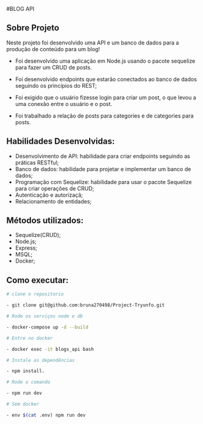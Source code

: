 #BLOG API

## Sobre Projeto

Neste projeto foi desenvolvido uma API e um banco de dados para a produção de conteúdo para um blog!

- Foi desenvolvido uma aplicação em Node.js usando o pacote sequelize para fazer um CRUD de posts.

- Foi desenvolvido endpoints que estarão conectados ao banco de dados seguindo os princípios do REST;

- Foi exigido que o usuário fizesse login para criar um post, o que levou a uma conexão entre o usuário e o post.

- Foi trabalhado a relação de posts para categories e de categories para posts.

## Habilidades Desenvolvidas:

- Desenvolvimento de API: habilidade para criar endpoints seguindo as práticas RESTful;
- Banco de dados: habilidade para projetar e implementar um banco de dados;
- Programação com Sequelize: habilidade para usar o pacote Sequelize para criar operações de CRUD;
- Autenticação e autorizaçã;
- Relacionamento de entidades;

## Métodos utilizados:

- Sequelize(CRUD);
- Node.js;
- Express;
- MSQL;
- Docker;

 
 ## Como executar:
 
 ```bash
 # clone o repositorio
 
- git clone git@github.com:bruna270498/Project-Tryunfo.git

# Rode os serviços node e db

- docker-compose up -d --build

# Entre no docker

- docker exec -it blogs_api bash

# Instale as dependências

- npm install.

# Rode o comando

- npm run dev

# Sem docker

- env $(cat .env) npm run dev

```
